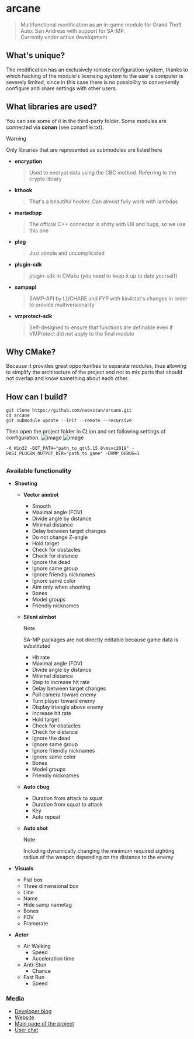 # arcane
> Multifunctional modification as an in-game module for Grand Theft Auto: San Andreas with support for SA-MP.  
> Currently under active development
## What's unique?
The modification has an exclusively remote configuration system, thanks to which hacking of the module's licensing system to the user's computer is severely limited, since in this case there is no possibility to conveniently configure and share settings with other users.
## What libraries are used?
You can see some of it in the third-party folder. Some modules are connected via **conan** (see conanfile.txt).
> [!WARNING]
> Only libraries that are represented as submodules are listed here
* **encryption**
  > Used to encrypt data using the CBC method. Referring to the crypto library
* **kthook**
  > That's a beautiful hooker. Can almost fully work with lambdas
* **mariadbpp**
  > The official C++ connector is shitty with UB and bugs, so we use this one
* **plog**
  > Just simple and uncomplicated
* **plugin-sdk**
  > plugin-sdk in CMake (you need to keep it up to date yourself)
* **sampapi**
  > SAMP-API by LUCHARE and FYP with kin4stat's changes in order to provide multiversionality
* **vmprotect-sdk**
  > Self-designed to ensure that functions are definable even if VMProtect did not apply to the final module
## Why CMake?
Because it provides great opportunities to separate modules, thus allowing to simplify the architecture of the project and not to mix parts that should not overlap and know something about each other.
## How can I build?
```
git clone https://github.com/neovstan/arcane.git
cd arcane
git submodule update --init --remote --recursive
```
Then open the project folder in CLion and set following settings of configuration.
![image](https://github.com/neovstan/arcane/assets/138371982/381b6ac6-011f-40c7-85b0-5ea54bf09de4)
![image](https://github.com/neovstan/arcane/assets/138371982/f5644422-6ba5-457d-83b2-c51e2d9cf68b)
```
-A Win32 -DQT_PATH="path_to_qt\5.15.0\msvc2019" -DASI_PLUGIN_OUTPUT_DIR="path_to_game" -DVMP_DEBUG=1
```

## 
### Available functionality
* **Shooting**
  * **Vector aimbot**
    * Smooth
    * Maximal angle (FOV)
    * Divide angle by distance
    * Minimal distance
    * Delay between target changes
    * Do not change Z-angle
    * Hold target
    * Check for obstacles
    * Check for distance
    * Ignore the dead
    * Ignore same group
    * Ignore friendly nicknames
    * Ignore same color
    * Aim only when shooting
    * Bones
    * Model groups
    * Friendly nicknames
  * **Silent aimbot**

    > [!NOTE]
    > SA-MP packages are not directly editable because game data is substituted
    * Hit rate
    * Maximal angle (FOV)
    * Divide angle by distance
    * Minimal distance
    * Step to increase hit rate
    * Delay between target changes
    * Pull camera toward enemy
    * Turn player toward enemy
    * Display triangle above enemy
    * Increase hit rate
    * Hold target
    * Check for obstacles
    * Check for distance
    * Ignore the dead
    * Ignore same group
    * Ignore friendly nicknames
    * Ignore same color
    * Bones
    * Model groups
    * Friendly nicknames
  * **Auto cbug**
    * Duration from attack to squat
    * Duration from squat to attack
    * Key
    * Auto repeat
  * **Auto shot**

    > [!NOTE]
    > Including dynamically changing the minimum required sighting radius of the weapon depending on the distance to the enemy
* **Visuals**

  * Flat box
  * Three dimensional box
  * Line
  * Name
  * Hide samp nametag
  * Bones
  * FOV
  * Framerate
* **Actor**
  * Air Walking
    * Speed
    * Acceleration time
  * Anti-Stun
    * Chance
  * Fast Run
    * Speed
### Media
* [Developer blog](https://t.me/arcanedev)
* [Website](https://arcane.su)
* [Main page of the project](https://vk.com/arcanesamp)
* [User chat](https://vk.me/join/AJQ1d0FBaxjsqxH21BTDia9L)
